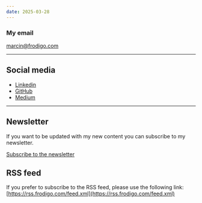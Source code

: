 ```yaml
---
date: 2025-03-28
---
```


### My email

[marcin@frodigo.com](mailto:marcin@frodigo.com)

---

## Social media

- [Linkedin](https://www.linkedin.com/in/frodigo/ "LinkedIn")
- [GitHub](https://github.com/Frodigo "GitHub")
- [Medium](https://medium.com/@marcin_12725 "Medium")

---

## Newsletter

If you want to be updated with my new content you can subscribe to my newsletter.

[Subscribe to the newsletter](https://marcinkwiatkowski.kit.com)

## RSS feed

If you prefer to subscribe to the RSS feed, please use the following link:
[https://rss.frodigo.com/feed.xml](https://rss.frodigo.com/feed.xml)
